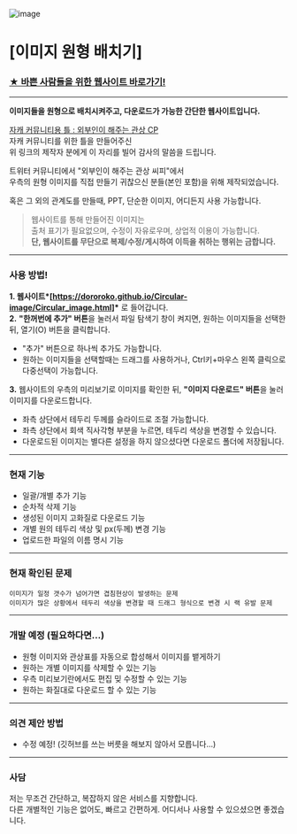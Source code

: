 ![image](https://github.com/user-attachments/assets/3ac2f206-2f4d-4543-a82b-c1dd49c7b81d)


# [이미지 원형 배치기]

### **[★ 바쁜 사람들을 위한 웹사이트 바로가기!](https://dororoko.github.io/Circular-image/Circular_image.html)**  

  
---

  
**이미지들을 원형으로 배치시켜주고, 다운로드가 가능한 간단한 웹사이트입니다.**

[자캐 커뮤니티용 틀 : 외부인이 해주는 관상 CP](https://x.com/_dazzl1ng/status/1758520524601438382)  
자캐 커뮤니티를 위한 틀을 만들어주신  
위 링크의 제작자 분에게 이 자리를 빌어 감사의 말씀을 드립니다.  

트위터 커뮤니티에서 "외부인이 해주는 관상 씨피"에서  
우측의 원형 이미지를 직접 만들기 귀찮으신 분들(본인 포함)을 위해 제작되었습니다.  

혹은 그 외의 관계도를 만들때, PPT, 단순한 이미지, 어디든지 사용 가능합니다.

> 웹사이트를 통해 만들어진 이미지는  
> 출처 표기가 필요없으며, 수정이 자유로우며, 상업적 이용이 가능합니다.  
> **단, 웹사이트를 무단으로 복제/수정/게시하여 이득을 취하는 행위는 금합니다.**  


---


### 사용 방법!
__1. 웹사이트*[https://dororoko.github.io/Circular-image/Circular_image.html]*__ 로 들어갑니다.  
**2.** **"한꺼번에 추가" 버튼**을 눌러서 파일 탐색기 창이 켜지면, 원하는 이미지들을 선택한 뒤, 열기(O) 버튼을 클릭합니다.  
- "추가" 버튼으로 하나씩 추가도 가능합니다.  
- 원하는 이미지들을 선택할때는 드래그를 사용하거나, Ctrl키+마우스 왼쪽 클릭으로 다중선택이 가능합니다.  

**3.** 웹사이트의 우측의 미리보기로 이미지를 확인한 뒤, **"이미지 다운로드" 버튼**을 눌러 이미지를 다운로드합니다.  
- 좌측 상단에서 테두리 두께를 슬라이드로 조절 가능합니다.  
- 좌측 상단에서 회색 직사각형 부분을 누르면, 테두리 색상을 변경할 수 있습니다.  
- 다운로드된 이미지는 별다른 설정을 하지 않으셨다면 다운로드 폴더에 저장됩니다.  


---


### 현재 기능

 - 일괄/개별 추가 기능
 - 순차적 삭제 기능
 - 생성된 이미지 고화질로 다운로드 기능
 - 개별 원의 테두리 색상 및 px(두께) 변경 기능
 - 업로드한 파일의 이름 명시 기능


---


### 현재 확인된 문제

    이미지가 일정 갯수가 넘어가면 겹침현상이 발생하는 문제
    이미지가 많은 상황에서 테두리 색상을 변경할 때 드래그 형식으로 변경 시 랙 유발 문제


---


### 개발 예정 (필요하다면...)
- 원형 이미지와 관상표를 자동으로 합성해서 이미지를 뱉게하기
- 원하는 개별 이미지를 삭제할 수 있는 기능
- 우측 미리보기란에서도 편집 밎 수정할 수 있는 기능
- 원하는 화질대로 다운로드 할 수 있는 기능


---


### 의견 제안 방법
- 수정 예정! (깃허브를 쓰는 버릇을 해보지 않아서 모릅니다...)

---

### 사담

저는 무조건 간단하고, 복잡하지 않은 서비스를 지향합니다.  
다른 개별적인 기능은 없어도, 빠르고 간편하게. 어디서나 사용할 수 있으셨으면 좋겠습니다.  







